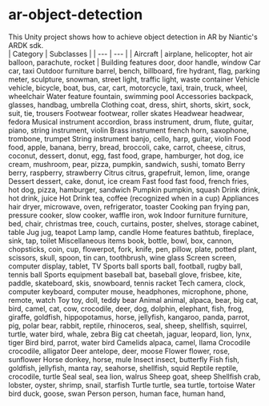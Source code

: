 # ar-object-detection
This Unity project shows how to achieve object detection in AR by Niantic's ARDK sdk.  
| Category | Subclasses |
| --- | --- |
| Aircraft | airplane, helicopter, hot air balloon, parachute, rocket |
Building features	door, door handle, window
Car	car, taxi
Outdoor furniture	barrel, bench, billboard, fire hydrant, flag, parking meter, sculpture, snowman, street light, traffic light, waste container
Vehicle	vehicle, bicycle, boat, bus, car, cart, motorcycle, taxi, train, truck, wheel, wheelchair
Water feature	fountain, swimming pool
Accessories	backpack, glasses, handbag, umbrella
Clothing	coat, dress, shirt, shorts, skirt, sock, suit, tie, trousers
Footwear	footwear, roller skates
Headwear	headwear, fedora
Musical instrument	accordion, brass instrument, drum, flute, guitar, piano, string instrument, violin
Brass instrument	french horn, saxophone, trombone, trumpet
String instrument	banjo, cello, harp, guitar, violin
Food	food, apple, banana, berry, bread, broccoli, cake, carrot, cheese, citrus, coconut, dessert, donut, egg, fast food, grape, hamburger, hot dog, ice cream, mushroom, pear, pizza, pumpkin, sandwich, sushi, tomato
Berry	berry, raspberry, strawberry
Citrus	citrus, grapefruit, lemon, lime, orange
Dessert	dessert, cake, donut, ice cream
Fast food	fast food, french fries, hot dog, pizza, hamburger, sandwich
Pumpkin	pumpkin, squash
Drink	drink, hot drink, juice
Hot Drink	tea, coffee (recognized when in a cup)
Appliances	hair dryer, microwave, oven, refrigerator, toaster
Cooking pan	frying pan, pressure cooker, slow cooker, waffle iron, wok
Indoor furniture	furniture, bed, chair, christmas tree, couch, curtains, poster, shelves, storage cabinet, table
Jug	jug, teapot
Lamp	lamp, candle
Home features	bathtub, fireplace, sink, tap, toilet
Miscellaneous items	book, bottle, bowl, box, cannon, chopsticks, coin, cup, flowerpot, fork, knife, pen, pillow, plate, potted plant, scissors, skull, spoon, tin can, toothbrush, wine glass
Screen	screen, computer display, tablet, TV
Sports ball	sports ball, football, rugby ball, tennis ball
Sports equipment	baseball bat, baseball glove, frisbee, kite, paddle, skateboard, skis, snowboard, tennis racket
Tech	camera, clock, computer keyboard, computer mouse, headphones, microphone, phone, remote, watch
Toy	toy, doll, teddy bear
Animal	animal, alpaca, bear, big cat, bird, camel, cat, cow, crocodile, deer, dog, dolphin, elephant, fish, frog, giraffe, goldfish, hippopotamus, horse, jellyfish, kangaroo, panda, parrot, pig, polar bear, rabbit, reptile, rhinoceros, seal, sheep, shellfish, squirrel, turtle, water bird, whale, zebra
Big cat	cheetah, jaguar, leopard, lion, lynx, tiger
Bird	bird, parrot, water bird
Camelids	alpaca, camel, llama
Crocodile	crocodile, alligator
Deer	antelope, deer, moose
Flower	flower, rose, sunflower
Horse	donkey, horse, mule
Insect	insect, butterfly
Fish	fish, goldfish, jellyfish, manta ray, seahorse, shellfish, squid
Reptile	reptile, crocodile, turtle
Seal	seal, sea lion, walrus
Sheep	goat, sheep
Shellfish	crab, lobster, oyster, shrimp, snail, starfish
Turtle	turtle, sea turtle, tortoise
Water bird	duck, goose, swan
Person	person, human face, human hand,
